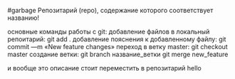 #garbage
Репозитарий (repo), содержание которого соответствует названию!

основные команды работы с git:
добавление файлов в локальный репоитарий: git add .
добавление пояснения к добавленному файлу: git commit —m «New feature changes»
переход в ветку master: git checkout master
создание ветки: git branch название_ветки
git merge new_feature


и вообще это описание стоит переместить в репозитарий hello


 

